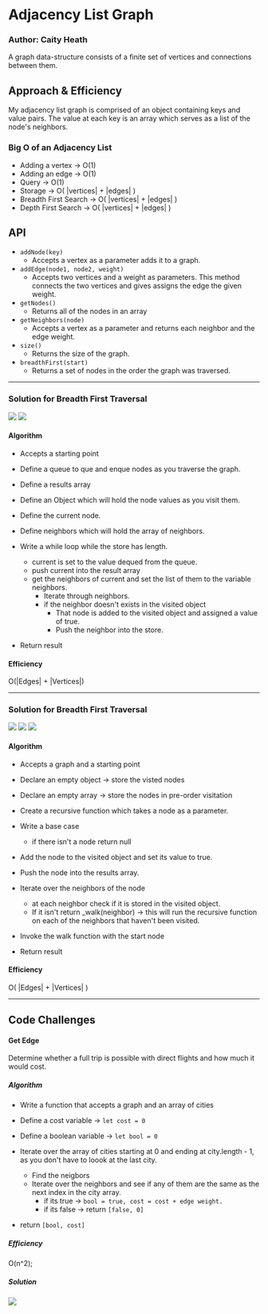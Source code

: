 
# Adjacency List Graph

### Author: Caity Heath

A graph data-structure consists of a finite set of vertices and connections between them. 


## Approach & Efficiency
My adjacency list graph is comprised of an object containing keys and value pairs. The value at each key is an array which serves as a list of the node's neighbors. 


### Big O of an Adjacency List
* Adding a vertex -> O(1)
* Adding an edge -> O(1)
* Query -> O(1)
* Storage -> O( |vertices| + |edges| )
* Breadth First Search -> O( |vertices| + |edges| )
* Depth First Search -> O( |vertices| + |edges| )


## API

* `addNode(key)`
  * Accepts a vertex as a parameter adds it to a graph. 
* `addEdge(node1, node2, weight)`
  * Accepts two vertices and a weight as parameters. This method connects the two vertices and gives assigns the edge the given weight. 
* `getNodes()`
  * Returns all of the nodes in an array
* `getNeighbors(node)`
  * Accepts a vertex as a parameter and returns each neighbor and the edge weight. 
* `size()`
  * Returns the size of the graph.
* `breadthFirst(start)`
  * Returns a set of nodes in the order the graph was traversed. 

---

### Solution for Breadth First Traversal

![](./assets/bft-pd.JPG)
![](./assets/bft-code.JPG)

#### Algorithm 
* Accepts a starting point
* Define a queue to que and enque nodes as you traverse the graph.
* Define a results array
* Define an Object which will hold the node values as you visit them.
* Define the current node. 
* Define neighbors which will hold the array of neighbors. 
* Write a while loop while the store has length. 
  * current is set to the value dequed from the queue. 
  * push current into the result array
  * get the neighbors of current and set the list of them to the variable neighbors. 
    * Iterate through neighbors. 
    * if the neighbor doesn't exists in the visited object
      * That node is added to the visited object and assigned a value of true.
      * Push the neighbor into the store. 

* Return result

#### Efficiency 
O(|Edges| + |Vertices|)

---
### Solution for Breadth First Traversal

![](./assets/visualbft.jpg)
![](./assets/pseudobft.JPG)
![](./assets/bftcode.jpg)



#### Algorithm 
* Accepts a graph and a starting point
* Declare an empty object -> store the visted nodes
* Declare an empty array -> store the nodes in pre-order visitation
* Create a recursive function which takes a node as a parameter. 

* Write a base case
    * if there isn't a node return null

* Add the node to the visited object and set its value to true.
* Push the node into the results array.
* Iterate over the neighbors of the node
    * at each neighbor check if it is stored in the visited object.
    * If it isn't return _walk(neighbor) -> this will run the recursive function on each of the neighbors that haven't been visited. 

* Invoke the walk function with the start node
* Return result

#### Efficiency 
O( |Edges| + |Vertices| )


---

## Code Challenges

#### Get Edge

Determine whether a full trip is possible with direct flights and how much it would cost. 

##### Algorithm
* Write a function that accepts a graph and an array of cities
* Define a cost variable -> `let cost = 0`
* Define a boolean variable -> `let bool = 0`
* Iterate over the array of cities starting at 0 and ending at city.length - 1, as you don't have to loook at the last city.
  * Find the neigbors 
  * Iterate over the neighbors and see if any of them are the same as the next index in the city array. 
    * if its true -> `bool = true, cost = cost + edge weight. `
    * if its false -> return `[false, 0]`

* return `[bool, cost]`


##### Efficiency
O(n^2);

##### Solution
![](./assets/getEdge.jpg)



